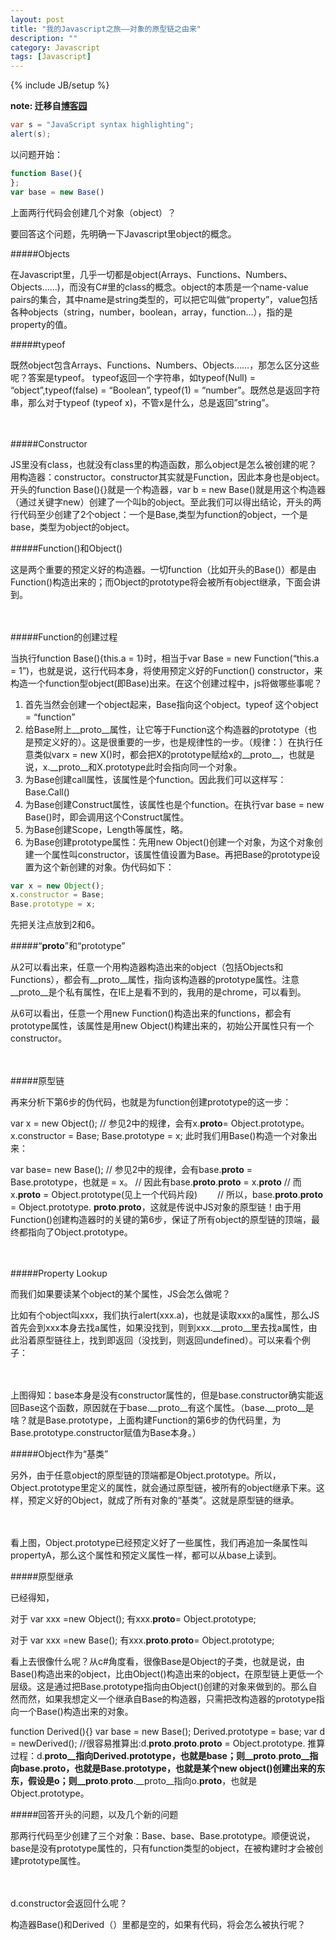```yaml
---
layout: post
title: "我的Javascript之旅——对象的原型链之由来"
description: ""
category: Javascript
tags: [Javascript]
---
```

{% include JB/setup %}

**note: 迁移自[博客园](http://www.cnblogs.com/CaiAbin/archive/2010/08/25/1808001.html)**

 ```c#
 var s = "JavaScript syntax highlighting"; 
 alert(s);
 ```

以问题开始：

```javascript
function Base(){	
};
var base = new Base()
```

上面两行代码会创建几个对象（object）？

要回答这个问题，先明确一下Javascript里object的概念。

#####Objects

在Javascript里，几乎一切都是object(Arrays、Functions、Numbers、Objects……)，而没有C#里的class的概念。object的本质是一个name-value pairs的集合，其中name是string类型的，可以把它叫做“property”，value包括各种objects（string，number，boolean，array，function…），指的是property的值。

 

#####typeof

既然object包含Arrays、Functions、Numbers、Objects……，那怎么区分这些呢？答案是typeof。 typeof返回一个字符串，如typeof(Null) = “object”,typeof(false) = “Boolean”, typeof(1) = “number”。既然总是返回字符串，那么对于typeof (typeof x)，不管x是什么，总是返回”string”。

　　　　

 

#####Constructor

JS里没有class，也就没有class里的构造函数，那么object是怎么被创建的呢？用构造器：constructor。constructor其实就是Function，因此本身也是object。开头的function Base(){}就是一个构造器，var b = new Base()就是用这个构造器（通过关键字new）创建了一个叫b的object。至此我们可以得出结论，开头的两行代码至少创建了2个object：一个是Base,类型为function的object，一个是base，类型为object的object。

 

#####Function()和Object()

这是两个重要的预定义好的构造器。一切function（比如开头的Base()）都是由Function()构造出来的；而Object的prototype将会被所有object继承，下面会讲到。

　　　　

 

#####Function的创建过程

当执行function Base(){this.a = 1}时，相当于var Base = new Function(“this.a = 1”)，也就是说，这行代码本身，将使用预定义好的Function() constructor，来构造一个function型object(即Base)出来。在这个创建过程中，js将做哪些事呢？

1. 首先当然会创建一个object起来，Base指向这个object。typeof 这个object = “function”　　　　　
2. 给Base附上__proto__属性，让它等于Function这个构造器的prototype（也是预定义好的）。这是很重要的一步，也是规律性的一步。（规律：）在执行任意类似varx = new X()时，都会把X的prototype赋给x的__proto__，也就是说，x.__proto__和X.prototype此时会指向同一个对象。
3. 为Base创建call属性，该属性是个function。因此我们可以这样写：Base.Call()　　　　　
4. 为Base创建Construct属性，该属性也是个function。在执行var base = new Base()时，即会调用这个Construct属性。
5. 为Base创建Scope，Length等属性，略。
6. 为Base创建prototype属性：先用new Object()创建一个对象，为这个对象创建一个属性叫constructor，该属性值设置为Base。再把Base的prototype设置为这个新创建的对象。伪代码如下：

```javascript
var x = new Object();
x.constructor = Base;
Base.prototype = x;
```
 

先把关注点放到2和6。
 

#####“__proto__”和“prototype”

从2可以看出来，任意一个用构造器构造出来的object（包括Objects和Functions），都会有__proto__属性，指向该构造器的prototype属性。注意__proto__是个私有属性，在IE上是看不到的，我用的是chrome，可以看到。

从6可以看出，任意一个用new Function()构造出来的functions，都会有prototype属性，该属性是用new Object()构建出来的，初始公开属性只有一个constructor。

　　　　

 

#####原型链

再来分析下第6步的伪代码，也就是为function创建prototype的这一步：

var x = new Object();  //  参见2中的规律，会有x.__proto__= Object.prototype。
x.constructor = Base;
Base.prototype = x;
此时我们用Base()构造一个对象出来：

var base= new Base(); // 参见2中的规律，会有base.__proto__ = Base.prototype，也就是 = x。
                       // 因此有base.__proto__.__proto__ = x.__proto__
                      // 而x.__proto__ = Object.prototype(见上一个代码片段)　　
                      // 所以，base.__proto__.__proto__ = Object.prototype.
__proto__.__proto__，这就是传说中JS对象的原型链！由于用Function()创建构造器时的关键的第6步，保证了所有object的原型链的顶端，最终都指向了Object.prototype。

　　　　

 

#####Property Lookup

而我们如果要读某个object的某个属性，JS会怎么做呢？

比如有个object叫xxx，我们执行alert(xxx.a)，也就是读取xxx的a属性，那么JS首先会到xxx本身去找a属性，如果没找到，则到xxx.__proto__里去找a属性，由此沿着原型链往上，找到即返回（没找到，则返回undefined）。可以来看个例子：

　　　　

上图得知：base本身是没有constructor属性的，但是base.constructor确实能返回Base这个函数，原因就在于base.__proto__有这个属性。（base.__proto__是啥？就是Base.prototype，上面构建Function的第6步的伪代码里，为Base.prototype.constructor赋值为Base本身。）

 

#####Object作为“基类”

另外，由于任意object的原型链的顶端都是Object.prototype。所以，Object.prototype里定义的属性，就会通过原型链，被所有的object继承下来。这样，预定义好的Object，就成了所有对象的“基类”。这就是原型链的继承。

　　　　

看上图，Object.prototype已经预定义好了一些属性，我们再追加一条属性叫propertyA，那么这个属性和预定义属性一样，都可以从base上读到。

 

#####原型继承

已经得知，

对于 var xxx =new Object(); 有xxx.__proto__= Object.prototype;

对于 var xxx =new Base(); 有xxx.__proto__.__proto__= Object.prototype;

看上去很像什么呢？从c#角度看，很像Base是Object的子类，也就是说，由Base()构造出来的object，比由Object()构造出来的object，在原型链上更低一个层级。这是通过把Base.prototype指向由Object()创建的对象来做到的。那么自然而然，如果我想定义一个继承自Base的构造器，只需把改构造器的prototype指向一个Base()构造出来的对象。

function Derived(){}
var base = new Base();
Derived.prototype = base;
var d = newDerived();  //很容易推算出:d.__proto__.__proto__.__proto__ = Object.prototype.
推算过程：d.__proto__指向Derived.prototype，也就是base；则__proto__.__proto__指向base.__proto__，也就是Base.prototype，也就是某个new object()创建出来的东东，假设是o；则__proto__.__proto__.__proto__指向o.__proto__，也就是Object.prototype。

 

#####回答开头的问题，以及几个新的问题

那两行代码至少创建了三个对象：Base、base、Base.prototype。顺便说说，base是没有prototype属性的，只有function类型的object，在被构建时才会被创建prototype属性。

　　　　

 

d.constructor会返回什么呢？

构造器Base()和Derived（）里都是空的，如果有代码，将会怎么被执行呢？